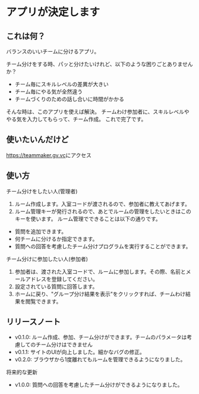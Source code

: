 # アプリが決定します

## これは何？

バランスのいいチームに分けるアプリ。

チーム分けをする時、パッと分けたいけれど、以下のような困りごとありませんか？

- チーム毎にスキルレベルの差異が大きい
- チーム毎にやる気が全然違う
- チームづくりのための話し合いに時間がかかる

そんな時は、このアプリを使えば解決。
チームわけ参加者に、スキルレベルややる気を入力してもらって、チーム作成。
これで完了です。

## 使いたいんだけど

<https://teammaker.gv.vc>にアクセス


## 使い方

チーム分けをしたい人(管理者)
1. ルーム作成します。入室コードが渡されるので、参加者に教えてあげます。
2. ルーム管理キーが発行されるので、あとでルームの管理をしたいときはこのキーを使います。
ルーム管理でできることは以下の通りです。
- 質問を追加できます。
- 何チームに分けるか指定できます。
- 質問への回答を考慮したチーム分けプログラムを実行することができます。

チーム分けに参加したい人(参加者)
1. 参加者は、渡された入室コードで、ルームに参加します。その際、名前とメールアドレスを登録してください。
2. 設定されている質問に回答します。
3. ホームに戻り、"グループ分け結果を表示"をクリックすれば、チームわけ結果を閲覧できます。



## リリースノート

- v0.1.0: ルーム作成、参加、チーム分けができます。チームのパラメータは考慮してのチーム分けはできません
- v0.1.1: サイトのUIが向上しました。細かなバグの修正。
- v0.2.0: ブラウザから1度離れてもルームを管理できるようになりました。

将来的な更新
- v1.0.0: 質問への回答を考慮したチーム分けができるようになりました。
